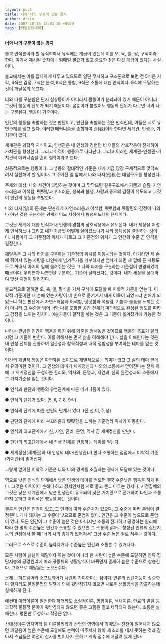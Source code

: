 ```yaml
---
layout: post
title: 너와 나의 구분이 없는 경지
author: drkim
date: 2007-10-16 18:01:10 +0900
tags: [깨달음의대화]
---
```

**너와 나의 구분이 없는 경지**

불교 인식론이라 할 유식학에서 유식에는 계급이 있는데 이를 오, 육, 칠, 팔, 구식이라 한다. 여기서 제시된 숫자에는 얽매일 필요가 없고 중요한 점은 다섯 계급이 있다는 사실이다. 

불교에서는 이를 잡다하게 다루고 있으므로 일단 무시하고 구조론으로 보면 전 5식은 지각, 6식은 감정, 7식은 분석, 8식은 통합, 9식은 소통에 대한 인식이다. 9식에 도달하는 것이 깨달음의 목표다. 

너와 나를 구분함은 단지 샴쌍둥이가 아니라서 몸뚱이가 분리되어 있기 때문이 아니라 그것이 행동의 단위가 되기 때문이다. 몸뚱이가 붙었어도 행동의 단위가 다르면 너와 나는 구분된다. 행동이 기준이다. 

인간의 행동을 촉발하는 것은 판단이고, 판단을 촉발하는 것은 인식인데, 이들은 서로 유연관계를 맺고 있다. 이러한 메커니즘을 종합하여 관(觀)이라 한다면 세계관, 인생관, 가치관이 있다.

세계관은 과학적 지식이고, 인생관은 내 인생의 경험인 바 이들의 상호작용이 전개하여 가치관을 형성한다. 그리고 이것이 행동으로 나타난다. 그리고 이러한 세계관-인생관-가치관의 메커니즘을 흔히 철학이라고 한다. 

최종적으로는 행동이다. 그 행동의 절대적인 기준은 내가 지금 당장 구체적으로 맞닥뜨려서 실천해야 할 일이다. 그 주어진 일 앞에서 나와 타자(他者)는 대립구도를 형성한다. 

주체와 대상, 나와 사건이 대립하는 것이며 그 맞닥뜨린 갈등구조에서 기쁨과 슬픔, 자연스러움과 어색함, 떳떳함과 부끄러움, 행복과 불행, 사랑과 증오의 감정이 유도되고 그것이 인간의 행동을 촉발한다. 

나와 타자(일)의 문제는 단순하게 자연스러움과 어색함, 떳떳함과 쪽팔림의 감정이 나와 나 아닌 것을 구분하는 경계의 어느 지점에서 형성되느냐의 문제이다.

그것은 세계에 대한 인식과 내 인생의 경험의 상호작용에서 유도된다. 내가 세상을 어떻게 인식하느냐 그리고 내가 지금껏 어떻게 살아왔느냐가 나의 정체성을 결정하는 것이다. 사람마다 그 기준점의 위치가 다르고 그 기준점의 위치가 그 인간의 수준 곧 인격을 결정한다. 

깨달음은 그 나와 타자를 구분하는 기준점의 위치를 이동시키는 것이다. 아기라면 제 손에 쥐어져 있는 사탕을 타인에게 넘겨주기를 거부하지만 엄마가 되면 제 입에 든 사탕도 도로 꺼내서 아기의 입에 물려주는 것은 그 나와 타자를 구분하는 기준점이 변경되었기 때문이다. 우리편과 나쁜편을 구분하는 기준이 달라졌다는 것이다. 내가 세상을 상대하여 맞선 지점이 달라진다. 

불교적으로 말하면 오, 육, 칠, 팔식을 거쳐 구식에 도달할 때 미학적 기준을 얻는다. 미학적 기준이란 내 손에 있는 사탕이 네 손으로 옮겨져서 내게 이득이 되었느냐 손해가 되었느냐 하는 판단에서 자연스러움과 어색함, 떳떳함과 쪽팔림, 기쁨과 슬픔을 느끼는 것이 아니라 그 수준을 넘어 너와 나를 포함한 공간 전체가 미학적으로 완성된 정도를 따라 그 감정을 느끼는 경지다. 예술가들이 걸작을 낳는 것은 그 기준이 옮겨졌기에 가능한 것이다. 

나라는 관념은 인간이 행동을 하기 위해 기준을 정해놓은 것이므로 행동의 목표가 달라지면 그 기준이 변한다. 이를 위해서는 먼저 삶을 이해해야 한다. 삶을 이해한다는 것은 내 인생 전체를 관통하며 일관성과 합목적성과 내적 정합성을 부여하는 테마를 얻는 것이다. 

인간의 개별적 행동은 파편화된 것이므로 개별적으로는 의미가 없고 그 삶의 테마 앞에서 유의미한 것이다. 그 인생의 테마가 세계정신과 나와의 소통에서 얻어진다는 전제 하에 그 세계정신을 구성하는 진리와, 역사와, 문명과, 자연과, 신의 완전성과의 소통에서 그 가치기준을 얻는 것이다. 

● 인식과 판단과 행동의 유연관계에 따른 메커니즘이 있다. 
              
● 인식의 단계가 있다. (5, 6, 7, 8, 9식)
              
● 인식의 단계에 따른 판단의 단계가 있다. (진,선,미,주,성)
              
● 판단의 단계에 따라 부끄러움과 떳떳함을 느끼는 기준점의 위치가 이동한다.
              
● 인식의 최고단계에서 신, 자연, 진리, 문명, 역사 곧 세계정신을 만난다.
              
● 판단의 최고단계에서 내 인생 전체를 관통하는 테마를 얻는다.
              
● 세계정신(세계관)과 내 인생의 테마(인생관)가 만나 소통하는 접점에서 미학적 기준(가치관)이 얻어진다.

그렇게 얻어진 미학적 기준은 너와 나의 경계를 초월하는 경지에 도달해 있는 것이다. 

역으로 낮은 인식의 단계에서 낮은 인생의 테마를 얻으면 결국 수준낮은 행동을 하게 된다. 그것은 이익이다 손해다 하고 정치인처럼 서로 물고 뜯고 다투는 경지다. 시정잡배의 그것은 낮은 세계관에서 낮은 인생관이 유도되어 낮은 가치관으로 전개하여 타인과 소통하지 못하고 어리석은 행동을 하는 것이다. 

결론은 인간은 인격이 있고, 그 인격에 따라 수준차가 있으며, 그 수준에 따라 존엄이 결정된다. 개나 돼지는 그 수준이 낮으므로 존엄이 없다. 인간은 그 수준이 높으므로 존엄이 있다. 모든 인간이 그 수준이 높은 것은 아니지만 소통의 전파하고 공명하는 원리에 따라 한 명의 수준높은 인간과 소통할 수 있으면 그 소통의 결과로 형성된 인류의 집단지능의 관점에서 볼 때 '너와 나의 경계가 없어져서' 그냥 수준 높은 걸로 쳐주는 것이다. 

그러므로 스스로 수준이 높아지거나 수준높은 인간과 소통할 수 있거나다. 

모든 사람이 낱낱이 깨달아야 하는 것이 아니라 한 사람이 높은 수준에 도달하면 인류 집단지능의 공명원리에 따라 공동체의 생활양식이 바뀌면서 일제히 높은 수준으로 상승한다. 그러므로 깨달음은 돈오돈수다.

문제는 하드웨어와 소프트웨어가 나란히 가야한다는 점이다. 인류의 집단지능이 상승한다 할지라도 물질문명의 발달에 의해 뒷받침되지 않으면 새로운 생활양식을 창출하는데 실패하게 된다.

예컨대 미학이론이 발전한다 하더라도 소실점이론, 명암이론, 색채이론, 안료의 발달 등 과학적 물질적 분야가 뒷받침되지 않으면 좋은 그림은 결코 제작되지 않는다. 소통은 실패한다. 평론만 무성하고 작품은 없다. 

상대성이론 양자역학 등 이론물리학과 산업의 영역에서 의미있는 진전이 일어나지 않으면 깨달음이 높은 수준에 도달해도 손뼉이 마주치지 않아 제 소리를 내지 못하는 것과 같아서 스님들은 여전히 산사를 벗어나지 못하고 계속 점수에 매달려 있게 된다.